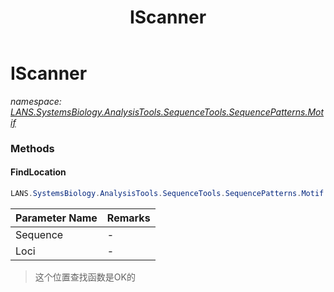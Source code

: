 ﻿---
title: IScanner
---

# IScanner
_namespace: [LANS.SystemsBiology.AnalysisTools.SequenceTools.SequencePatterns.Motif](N-LANS.SystemsBiology.AnalysisTools.SequenceTools.SequencePatterns.Motif.html)_



### Methods

#### FindLocation
```csharp
LANS.SystemsBiology.AnalysisTools.SequenceTools.SequencePatterns.Motif.IScanner.FindLocation(System.String,System.String)
```


|Parameter Name|Remarks|
|--------------|-------|
|Sequence|-|
|Loci|-|

> 这个位置查找函数是OK的




